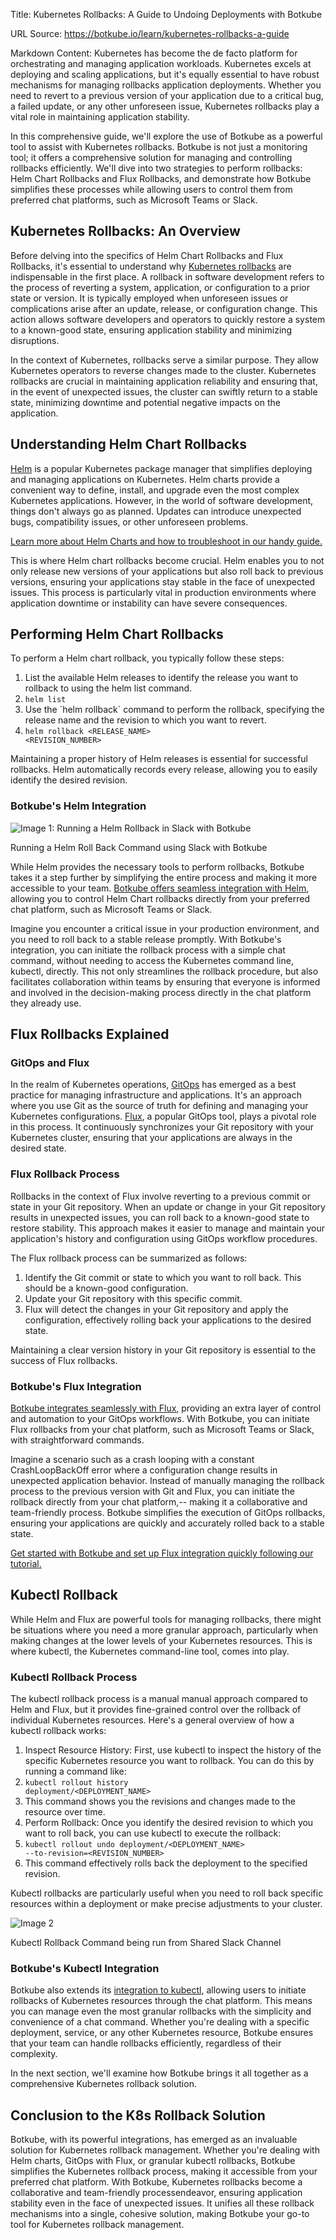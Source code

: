 Title: Kubernetes Rollbacks: A Guide to Undoing Deployments with Botkube

URL Source: https://botkube.io/learn/kubernetes-rollbacks-a-guide

Markdown Content:
Kubernetes has become the de facto platform for orchestrating and managing application workloads. Kubernetes excels at deploying and scaling applications, but it's equally essential to have robust mechanisms for managing rollbacks application deployments. Whether you need to revert to a previous version of your application due to a critical bug, a failed update, or any other unforeseen issue, Kubernetes rollbacks play a vital role in maintaining application stability.

In this comprehensive guide, we'll explore the use of Botkube as a powerful tool to assist with Kubernetes rollbacks. Botkube is not just a monitoring tool; it offers a comprehensive solution for managing and controlling rollbacks efficiently. We'll dive into two strategies to perform rollbacks: Helm Chart Rollbacks and Flux Rollbacks, and demonstrate how Botkube simplifies these processes while allowing users to control them from preferred chat platforms, such as Microsoft Teams or Slack.

Kubernetes Rollbacks: An Overview
---------------------------------

Before delving into the specifics of Helm Chart Rollbacks and Flux Rollbacks, it's essential to understand why [Kubernetes rollbacks](https://kubernetes.io/docs/concepts/workloads/controllers/deployment/#rolling-back-a-deployment) are indispensable in the first place. A rollback in software development refers to the process of reverting a system, application, or configuration to a prior state or version. It is typically employed when unforeseen issues or complications arise after an update, release, or configuration change. This action allows software developers and operators to quickly restore a system to a known-good state, ensuring application stability and minimizing disruptions.

In the context of Kubernetes, rollbacks serve a similar purpose. They allow Kubernetes operators to reverse changes made to the cluster. Kubernetes rollbacks are crucial in maintaining application reliability and ensuring that, in the event of unexpected issues, the cluster can swiftly return to a stable state, minimizing downtime and potential negative impacts on the application.

Understanding Helm Chart Rollbacks
----------------------------------

[Helm](https://helm.sh/) is a popular Kubernetes package manager that simplifies deploying and managing applications on Kubernetes. Helm charts provide a convenient way to define, install, and upgrade even the most complex Kubernetes applications. However, in the world of software development, things don't always go as planned. Updates can introduce unexpected bugs, compatibility issues, or other unforeseen problems.

[Learn more about Helm Charts and how to troubleshoot in our handy guide.](https://botkube.io/learn/helm-charts)

This is where Helm chart rollbacks become crucial. Helm enables you to not only release new versions of your applications but also roll back to previous versions, ensuring your applications stay stable in the face of unexpected issues. This process is particularly vital in production environments where application downtime or instability can have severe consequences.

Performing Helm Chart Rollbacks
-------------------------------

To perform a Helm chart rollback, you typically follow these steps:

1.  List the available Helm releases to identify the release you want to rollback to using the helm list command.
2.  <code>helm list</code>
3.  Use the \`helm rollback\` command to perform the rollback, specifying the release name and the revision to which you want to revert.
4.  <code>helm rollback <RELEASE\_NAME> <REVISION\_NUMBER></code>

Maintaining a proper history of Helm releases is essential for successful rollbacks. Helm automatically records every release, allowing you to easily identify the desired revision.

### Botkube's Helm Integration

![Image 1: Running a Helm Rollback in Slack with Botkube](https://assets-global.website-files.com/634fabb21508d6c9db9bc46f/65380a2ae699bc95b6523c00_helm%20(1).gif)

Running a Helm Roll Back Command using Slack with Botkube

While Helm provides the necessary tools to perform rollbacks, Botkube takes it a step further by simplifying the entire process and making it more accessible to your team. [Botkube offers seamless integration with Helm](https://botkube.io/integration/helm), allowing you to control Helm Chart rollbacks directly from your preferred chat platform, such as Microsoft Teams or Slack.

Imagine you encounter a critical issue in your production environment, and you need to roll back to a stable release promptly. With Botkube's integration, you can initiate the rollback process with a simple chat command, without needing to access the Kubernetes command line, kubectl, directly. This not only streamlines the rollback procedure, but also facilitates collaboration within teams by ensuring that everyone is informed and involved in the decision-making process directly in the chat platform they already use.  

Flux Rollbacks Explained
------------------------

### GitOps and Flux

In the realm of Kubernetes operations, [GitOps](https://www.gitops.tech/) has emerged as a best practice for managing infrastructure and applications. It's an approach where you use Git as the source of truth for defining and managing your Kubernetes configurations. [Flux](https://botkube.io/integration/botkube-flux-kubernetes-integration), a popular GitOps tool, plays a pivotal role in this process. It continuously synchronizes your Git repository with your Kubernetes cluster, ensuring that your applications are always in the desired state.

### Flux Rollback Process

Rollbacks in the context of Flux involve reverting to a previous commit or state in your Git repository. When an update or change in your Git repository results in unexpected issues, you can roll back to a known-good state to restore stability. This approach makes it easier to manage and maintain your application's history and configuration using GitOps workflow procedures.

The Flux rollback process can be summarized as follows:

1.  Identify the Git commit or state to which you want to roll back. This should be a known-good configuration.
2.  Update your Git repository with this specific commit.
3.  Flux will detect the changes in your Git repository and apply the configuration, effectively rolling back your applications to the desired state.

Maintaining a clear version history in your Git repository is essential to the success of Flux rollbacks.

### Botkube's Flux Integration

[Botkube integrates seamlessly with Flux](https://botkube.io/blog/introducing-botkubes-integration-with-flux), providing an extra layer of control and automation to your GitOps workflows. With Botkube, you can initiate Flux rollbacks from your chat platform, such as Microsoft Teams or Slack, with straightforward commands.

Imagine a scenario such as a crash looping with a constant CrashLoopBackOff error where a configuration change results in unexpected application behavior. Instead of manually managing the rollback process to the previous version with Git and Flux, you can initiate the rollback directly from your chat platform,-- making it a collaborative and team-friendly process. Botkube simplifies the execution of GitOps rollbacks, ensuring your applications are quickly and accurately rolled back to a stable state.

[Get started with Botkube and set up Flux integration quickly following our tutorial.](https://botkube.io/blog/streamlining-gitops-with-the-botkube-flux-plugin)

Kubectl Rollback
----------------

While Helm and Flux are powerful tools for managing rollbacks, there might be situations where you need a more granular approach, particularly when making changes at the lower levels of your Kubernetes resources. This is where kubectl, the Kubernetes command-line tool, comes into play.

### Kubectl Rollback Process

The kubectl rollback process is a manual manual approach compared to Helm and Flux, but it provides fine-grained control over the rollback of individual Kubernetes resources. Here's a general overview of how a kubectl rollback works:

1.  Inspect Resource History: First, use kubectl to inspect the history of the specific Kubernetes resource you want to rollback. You can do this by running a command like:
2.  <code>kubectl rollout history deployment/<DEPLOYMENT\_NAME></code>
3.  This command shows you the revisions and changes made to the resource over time.
4.  Perform Rollback: Once you identify the desired revision to which you want to roll back, you can use kubectl to execute the rollback:
5.  <code>kubectl rollout undo deployment/<DEPLOYMENT\_NAME> --to-revision=<REVISION\_NUMBER> </code>
6.  This command effectively rolls back the deployment to the specified revision.

Kubectl rollbacks are particularly useful when you need to roll back specific resources within a deployment or make precise adjustments to your cluster.

![Image 2](https://assets-global.website-files.com/634fabb21508d6c9db9bc46f/653aaa45a423d53622d283b7_kubectl_rollback.gif)

Kubectl Rollback Command being run from Shared Slack Channel

### Botkube's Kubectl Integration

Botkube also extends its [integration to kubectl](https://docs.botkube.io/usage/executor/kubectl), allowing users to initiate rollbacks of Kubernetes resources through the chat platform. This means you can manage even the most granular rollbacks with the simplicity and convenience of a chat command. Whether you're dealing with a specific deployment, service, or any other Kubernetes resource, Botkube ensures that your team can handle rollbacks efficiently, regardless of their complexity.

In the next section, we'll examine how Botkube brings it all together as a comprehensive Kubernetes rollback solution.

Conclusion to the K8s Rollback Solution
---------------------------------------

Botkube, with its powerful integrations, has emerged as an invaluable solution for Kubernetes rollback management. Whether you're dealing with Helm charts, GitOps with Flux, or granular kubectl rollbacks, Botkube simplifies the Kubernetes rollback process, making it accessible from your preferred chat platform. With Botkube, Kubernetes rollbacks become a collaborative and team-friendly processendeavor, ensuring application stability even in the face of unexpected issues. It unifies all these rollback mechanisms into a single, cohesive solution, making Botkube your go-to tool for Kubernetes rollback management.

‍
